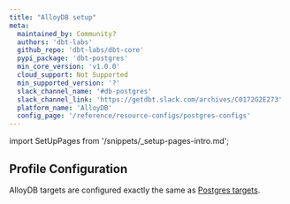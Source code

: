 ```yaml
---
title: "AlloyDB setup"
meta:
  maintained_by: Community?
  authors: 'dbt-labs'
  github_repo: 'dbt-labs/dbt-core'
  pypi_package: 'dbt-postgres'
  min_core_version: 'v1.0.0'
  cloud_support: Not Supported
  min_supported_version: '?'
  slack_channel_name: '#db-postgres'
  slack_channel_link: 'https://getdbt.slack.com/archives/C0172G2E273'
  platform_name: 'AlloyDB'
  config_page: '/reference/resource-configs/postgres-configs'
---
```


import SetUpPages from '/snippets/_setup-pages-intro.md';

<SetUpPages meta={frontMatter.meta} />


## Profile Configuration

AlloyDB targets are configured exactly the same as [Postgres targets](postgres-setup#profile-configuration).

